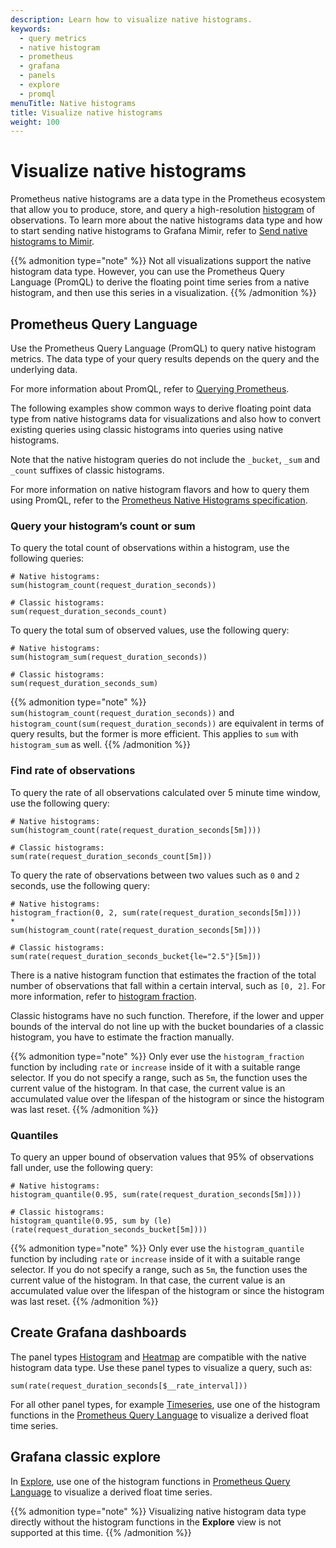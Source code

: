 ```yaml
---
description: Learn how to visualize native histograms.
keywords:
  - query metrics
  - native histogram
  - prometheus
  - grafana
  - panels
  - explore
  - promql
menuTitle: Native histograms
title: Visualize native histograms
weight: 100
---
```


<!-- Note: This topic is mounted in the GEM documentation. Ensure that all updates are also applicable to GEM. -->

# Visualize native histograms

Prometheus native histograms are a data type in the Prometheus ecosystem that allow you to produce, store, and query a high-resolution [histogram](https://prometheus.io/docs/concepts/metric_types/#histogram) of observations.
To learn more about the native histograms data type and how to start sending native histograms to Grafana Mimir,
refer to [Send native histograms to Mimir](../../send/native-histograms/).

{{% admonition type="note" %}}
Not all visualizations support the native histogram data type. However, you can use the Prometheus Query Language (PromQL) to derive the floating point time series from a native histogram, and then use this series in a visualization.
{{% /admonition %}}

## Prometheus Query Language

Use the Prometheus Query Language (PromQL) to query native histogram metrics. The data type of your query results depends on the query and the underlying data.

For more information about PromQL, refer to [Querying Prometheus](https://prometheus.io/docs/prometheus/latest/querying/basics/).

The following examples show common ways to derive floating point data type from native histograms data for visualizations and also how to convert existing queries using classic histograms into queries using native histograms.

Note that the native histogram queries do not include the `_bucket`, `_sum` and `_count` suffixes of classic histograms.

For more information on native histogram flavors and how to query them using PromQL, refer to the [Prometheus Native Histograms specification](https://prometheus.io/docs/specs/native_histograms/).

### Query your histogram’s count or sum

To query the total count of observations within a histogram, use the following queries:

```PromQL
# Native histograms:
sum(histogram_count(request_duration_seconds))

# Classic histograms:
sum(request_duration_seconds_count)
```

To query the total sum of observed values, use the following query:

```PromQL
# Native histograms:
sum(histogram_sum(request_duration_seconds))

# Classic histograms:
sum(request_duration_seconds_sum)
```

{{% admonition type="note" %}}
`sum(histogram_count(request_duration_seconds))` and `histogram_count(sum(request_duration_seconds))` are equivalent in terms of query results, but the former is more efficient. This applies to `sum` with `histogram_sum` as well.
{{% /admonition %}}

### Find rate of observations

To query the rate of all observations calculated over 5 minute time window, use the following query:

```PromQL
# Native histograms:
sum(histogram_count(rate(request_duration_seconds[5m])))

# Classic histograms:
sum(rate(request_duration_seconds_count[5m]))
```

To query the rate of observations between two values such as `0` and `2` seconds, use the following query:

```PromQL
# Native histograms:
histogram_fraction(0, 2, sum(rate(request_duration_seconds[5m])))
*
sum(histogram_count(rate(request_duration_seconds[5m])))

# Classic histograms:
sum(rate(request_duration_seconds_bucket{le="2.5"}[5m]))
```

There is a native histogram function that estimates the fraction of the total number of observations that fall within a certain interval, such as `[0, 2]`.
For more information, refer to [histogram fraction](https://prometheus.io/docs/prometheus/latest/querying/functions/#histogram_fraction).

Classic histograms have no such function. Therefore, if the lower and upper bounds of the interval do not line up with the bucket boundaries of a classic histogram,
you have to estimate the fraction manually.

{{% admonition type="note" %}}
Only ever use the `histogram_fraction` function by including `rate` or `increase` inside of it with a suitable range selector.
If you do not specify a range, such as `5m`, the function uses the current value of the histogram.
In that case, the current value is an accumulated value over the lifespan of the histogram or since the histogram was last reset.
{{% /admonition %}}

### Quantiles

To query an upper bound of observation values that 95% of observations fall under, use the following query:

```PromQL
# Native histograms:
histogram_quantile(0.95, sum(rate(request_duration_seconds[5m])))

# Classic histograms:
histogram_quantile(0.95, sum by (le) (rate(request_duration_seconds_bucket[5m])))
```

{{% admonition type="note" %}}
Only ever use the `histogram_quantile` function by including `rate` or `increase` inside of it with a suitable range selector.
If you do not specify a range, such as `5m`, the function uses the current value of the histogram.
In that case, the current value is an accumulated value over the lifespan of the histogram or since the histogram was last reset.
{{% /admonition %}}

## Create Grafana dashboards

The panel types [Histogram](/docs/grafana/latest/panels-visualizations/visualizations/histogram/) and [Heatmap](/docs/grafana/latest/panels-visualizations/visualizations/heatmap/) are compatible with the native histogram data type. Use these panel types to visualize a query, such as:

```PromQL
sum(rate(request_duration_seconds[$__rate_interval]))
```

For all other panel types, for example [Timeseries](/docs/grafana/latest/panels-visualizations/visualizations/time-series/), use one of the histogram functions in the [Prometheus Query Language](#prometheus-query-language) to visualize a derived float time series.

## Grafana classic explore

In [Explore](https://grafana.com/docs/grafana/latest/explore/), use one of the histogram functions in [Prometheus Query Language](#prometheus-query-language) to visualize a derived float time series.

{{% admonition type="note" %}}
Visualizing native histogram data type directly without the histogram functions in the **Explore** view is not supported at this time.
{{% /admonition %}}
